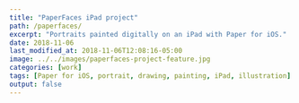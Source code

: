 ```yaml
---
title: "PaperFaces iPad project"
path: /paperfaces/
excerpt: "Portraits painted digitally on an iPad with Paper for iOS."
date: 2018-11-06
last_modified_at: 2018-11-06T12:08:16-05:00
image: ../../images/paperfaces-project-feature.jpg
categories: [work]
tags: [Paper for iOS, portrait, drawing, painting, iPad, illustration]
output: false
---
```

